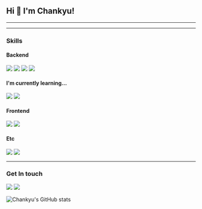 ## Hi 👋 I'm Chankyu! 
---



---
### Skills

#### Backend
<p>
  <img src="https://img.shields.io/badge/Python-3776AB?style=flat-square&logo=Python&logoColor=white"/>
  <img src="https://img.shields.io/badge/Django-092E20?style=flat-square&logo=Django&logoColor=white"/>
  <img src="https://img.shields.io/badge/Mysql-4479A1?style=flat-square&logo=Mysql%20Cordova&logoColor=black"/>
  <img src="https://img.shields.io/badge/Amazon AWS-232F3E?style=flat-square&logo=Amazon AWS&logoColor=white"/>
</p>

#### I'm currently learning...
<p>
  <img src="https://img.shields.io/badge/JavaScript-F7DF1E?style=flat-square&logo=JavaScript&logoColor=black"/>
  <img src="https://img.shields.io/badge/Node.js-339933?style=flat-square&logo=JavaScript&logoColor=black"/>
</p>

#### Frontend
<p>
  <img src="https://img.shields.io/badge/HTML5-E34F26?style=flat-square&logo=HTML5&logoColor=white"/>
  <img src="https://img.shields.io/badge/CSS3-1572B6?style=flat-square&logo=CSS3&logoColor=white"/>
</p>

#### Etc

<p>

  <img src="https://img.shields.io/badge/GitHub-181717?style=flat-square&logo=GitHub&logoColor=white"/>
  <img src="https://img.shields.io/badge/Trello-0052CC?style=flat-square&logo=Trello&logoColor=white"/>
</p>

---

### Get In touch

<p>
  <a href="https://velog.io/@lck0827/" target="_blank"><img src="https://img.shields.io/badge/Blog-007474?style=flat-square&logo=GitHub%20Sponsors&logoColor=white"/></a>
  <a href="mailto:lck0827@gmail.com" target="_blank"><img src="https://img.shields.io/badge/lck0827-EA4335?style=flat-square&logo=Gmail&logoColor=white"/></a>
</p>

![Chankyu's GitHub stats](https://github-readme-stats.vercel.app/api?username=Kyuuu827&show_icons=true&theme=radical)